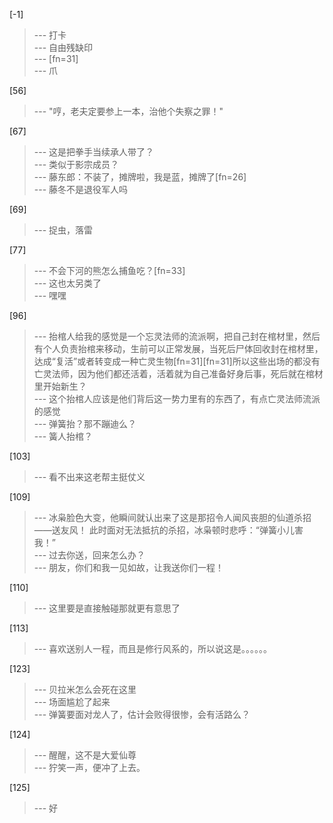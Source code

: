 
[-1] 
>--- 打卡<br>
>--- 自由残缺印<br>
>--- [fn=31]<br>
>--- 爪<br>

[56] 
>--- "哼，老夫定要参上一本，治他个失察之罪！"<br>

[67] 
>--- 这是把拳手当续承人带了？<br>
>--- 类似于影宗成员？<br>
>--- 藤东郎：不装了，摊牌啦，我是蓝，摊牌了[fn=26]<br>
>--- 藤冬不是退役军人吗<br>

[69] 
>--- 捉虫，落雷<br>

[77] 
>--- 不会下河的熊怎么捕鱼吃？[fn=33]<br>
>--- 这也太另类了<br>
>--- 嘿嘿<br>

[96] 
>--- 抬棺人给我的感觉是一个忘灵法师的流派啊，把自己封在棺材里，然后有个人负责抬棺来移动，生前可以正常发展，当死后尸体回收封在棺材里，达成“复活”或者转变成一种亡灵生物[fn=31][fn=31]所以这些出场的都没有亡灵法师，因为他们都还活着，活着就为自己准备好身后事，死后就在棺材里开始新生？<br>
>--- 这个抬棺人应该是他们背后这一势力里有的东西了，有点亡灵法师流派的感觉<br>
>--- 弹簧抬？那不蹦迪么？<br>
>--- 簧人抬棺？<br>

[103] 
>--- 看不出来这老帮主挺仗义<br>

[109] 
>--- 冰枭脸色大变，他瞬间就认出来了这是那招令人闻风丧胆的仙道杀招——送友风！
此时面对无法抵抗的杀招，冰枭顿时悲呼：“弹簧小儿害我！”<br>
>--- 过去你送，回来怎么办？<br>
>--- 朋友，你们和我一见如故，让我送你们一程！<br>

[110] 
>--- 这里要是直接触碰那就更有意思了<br>

[113] 
>--- 喜欢送别人一程，而且是修行风系的，所以说这是。。。。。。<br>

[123] 
>--- 贝拉米怎么会死在这里<br>
>--- 场面尴尬了起来<br>
>--- 弹簧要面对龙人了，估计会败得很惨，会有活路么？<br>

[124] 
>--- 醒醒，这不是大爱仙尊<br>
>--- 狞笑一声，便冲了上去。<br>

[125] 
>--- 好<br>
